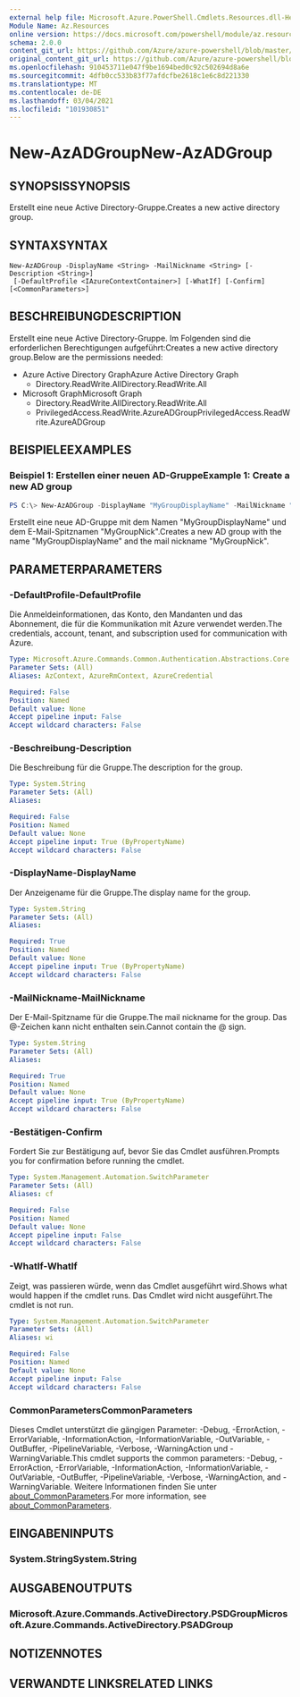 ```yaml
---
external help file: Microsoft.Azure.PowerShell.Cmdlets.Resources.dll-Help.xml
Module Name: Az.Resources
online version: https://docs.microsoft.com/powershell/module/az.resources/new-azadgroup
schema: 2.0.0
content_git_url: https://github.com/Azure/azure-powershell/blob/master/src/Resources/Resources/help/New-AzADGroup.md
original_content_git_url: https://github.com/Azure/azure-powershell/blob/master/src/Resources/Resources/help/New-AzADGroup.md
ms.openlocfilehash: 910453711e047f9be1694bed0c92c502694d8a6e
ms.sourcegitcommit: 4dfb0cc533b83f77afdcfbe2618c1e6c8d221330
ms.translationtype: MT
ms.contentlocale: de-DE
ms.lasthandoff: 03/04/2021
ms.locfileid: "101930851"
---
```

# <span data-ttu-id="61f11-101">New-AzADGroup</span><span class="sxs-lookup"><span data-stu-id="61f11-101">New-AzADGroup</span></span>

## <span data-ttu-id="61f11-102">SYNOPSIS</span><span class="sxs-lookup"><span data-stu-id="61f11-102">SYNOPSIS</span></span>
<span data-ttu-id="61f11-103">Erstellt eine neue Active Directory-Gruppe.</span><span class="sxs-lookup"><span data-stu-id="61f11-103">Creates a new active directory group.</span></span>

## <span data-ttu-id="61f11-104">SYNTAX</span><span class="sxs-lookup"><span data-stu-id="61f11-104">SYNTAX</span></span>

```
New-AzADGroup -DisplayName <String> -MailNickname <String> [-Description <String>]
 [-DefaultProfile <IAzureContextContainer>] [-WhatIf] [-Confirm] [<CommonParameters>]
```

## <span data-ttu-id="61f11-105">BESCHREIBUNG</span><span class="sxs-lookup"><span data-stu-id="61f11-105">DESCRIPTION</span></span>
<span data-ttu-id="61f11-106">Erstellt eine neue Active Directory-Gruppe. Im Folgenden sind die erforderlichen Berechtigungen aufgeführt:</span><span class="sxs-lookup"><span data-stu-id="61f11-106">Creates a new active directory group.Below are the permissions needed:</span></span>

- <span data-ttu-id="61f11-107">Azure Active Directory Graph</span><span class="sxs-lookup"><span data-stu-id="61f11-107">Azure Active Directory Graph</span></span>
  - <span data-ttu-id="61f11-108">Directory.ReadWrite.All</span><span class="sxs-lookup"><span data-stu-id="61f11-108">Directory.ReadWrite.All</span></span>
- <span data-ttu-id="61f11-109">Microsoft Graph</span><span class="sxs-lookup"><span data-stu-id="61f11-109">Microsoft Graph</span></span>
  - <span data-ttu-id="61f11-110">Directory.ReadWrite.All</span><span class="sxs-lookup"><span data-stu-id="61f11-110">Directory.ReadWrite.All</span></span>
  - <span data-ttu-id="61f11-111">PrivilegedAccess.ReadWrite.AzureADGroup</span><span class="sxs-lookup"><span data-stu-id="61f11-111">PrivilegedAccess.ReadWrite.AzureADGroup</span></span>

## <span data-ttu-id="61f11-112">BEISPIELE</span><span class="sxs-lookup"><span data-stu-id="61f11-112">EXAMPLES</span></span>

### <span data-ttu-id="61f11-113">Beispiel 1: Erstellen einer neuen AD-Gruppe</span><span class="sxs-lookup"><span data-stu-id="61f11-113">Example 1: Create a new AD group</span></span>

```powershell
PS C:\> New-AzADGroup -DisplayName "MyGroupDisplayName" -MailNickname "MyGroupNick"
```

<span data-ttu-id="61f11-114">Erstellt eine neue AD-Gruppe mit dem Namen "MyGroupDisplayName" und dem E-Mail-Spitznamen "MyGroupNick".</span><span class="sxs-lookup"><span data-stu-id="61f11-114">Creates a new AD group with the name "MyGroupDisplayName" and the mail nickname "MyGroupNick".</span></span>

## <span data-ttu-id="61f11-115">PARAMETER</span><span class="sxs-lookup"><span data-stu-id="61f11-115">PARAMETERS</span></span>

### <span data-ttu-id="61f11-116">-DefaultProfile</span><span class="sxs-lookup"><span data-stu-id="61f11-116">-DefaultProfile</span></span>
<span data-ttu-id="61f11-117">Die Anmeldeinformationen, das Konto, den Mandanten und das Abonnement, die für die Kommunikation mit Azure verwendet werden.</span><span class="sxs-lookup"><span data-stu-id="61f11-117">The credentials, account, tenant, and subscription used for communication with Azure.</span></span>

```yaml
Type: Microsoft.Azure.Commands.Common.Authentication.Abstractions.Core.IAzureContextContainer
Parameter Sets: (All)
Aliases: AzContext, AzureRmContext, AzureCredential

Required: False
Position: Named
Default value: None
Accept pipeline input: False
Accept wildcard characters: False
```

### <span data-ttu-id="61f11-118">-Beschreibung</span><span class="sxs-lookup"><span data-stu-id="61f11-118">-Description</span></span>
<span data-ttu-id="61f11-119">Die Beschreibung für die Gruppe.</span><span class="sxs-lookup"><span data-stu-id="61f11-119">The description for the group.</span></span>

```yaml
Type: System.String
Parameter Sets: (All)
Aliases:

Required: False
Position: Named
Default value: None
Accept pipeline input: True (ByPropertyName)
Accept wildcard characters: False
```

### <span data-ttu-id="61f11-120">-DisplayName</span><span class="sxs-lookup"><span data-stu-id="61f11-120">-DisplayName</span></span>
<span data-ttu-id="61f11-121">Der Anzeigename für die Gruppe.</span><span class="sxs-lookup"><span data-stu-id="61f11-121">The display name for the group.</span></span>

```yaml
Type: System.String
Parameter Sets: (All)
Aliases:

Required: True
Position: Named
Default value: None
Accept pipeline input: True (ByPropertyName)
Accept wildcard characters: False
```

### <span data-ttu-id="61f11-122">-MailNickname</span><span class="sxs-lookup"><span data-stu-id="61f11-122">-MailNickname</span></span>
<span data-ttu-id="61f11-123">Der E-Mail-Spitzname für die Gruppe.</span><span class="sxs-lookup"><span data-stu-id="61f11-123">The mail nickname for the group.</span></span> <span data-ttu-id="61f11-124">Das @-Zeichen kann nicht enthalten sein.</span><span class="sxs-lookup"><span data-stu-id="61f11-124">Cannot contain the @ sign.</span></span>

```yaml
Type: System.String
Parameter Sets: (All)
Aliases:

Required: True
Position: Named
Default value: None
Accept pipeline input: True (ByPropertyName)
Accept wildcard characters: False
```

### <span data-ttu-id="61f11-125">-Bestätigen</span><span class="sxs-lookup"><span data-stu-id="61f11-125">-Confirm</span></span>
<span data-ttu-id="61f11-126">Fordert Sie zur Bestätigung auf, bevor Sie das Cmdlet ausführen.</span><span class="sxs-lookup"><span data-stu-id="61f11-126">Prompts you for confirmation before running the cmdlet.</span></span>

```yaml
Type: System.Management.Automation.SwitchParameter
Parameter Sets: (All)
Aliases: cf

Required: False
Position: Named
Default value: None
Accept pipeline input: False
Accept wildcard characters: False
```

### <span data-ttu-id="61f11-127">-WhatIf</span><span class="sxs-lookup"><span data-stu-id="61f11-127">-WhatIf</span></span>
<span data-ttu-id="61f11-128">Zeigt, was passieren würde, wenn das Cmdlet ausgeführt wird.</span><span class="sxs-lookup"><span data-stu-id="61f11-128">Shows what would happen if the cmdlet runs.</span></span>
<span data-ttu-id="61f11-129">Das Cmdlet wird nicht ausgeführt.</span><span class="sxs-lookup"><span data-stu-id="61f11-129">The cmdlet is not run.</span></span>

```yaml
Type: System.Management.Automation.SwitchParameter
Parameter Sets: (All)
Aliases: wi

Required: False
Position: Named
Default value: None
Accept pipeline input: False
Accept wildcard characters: False
```

### <span data-ttu-id="61f11-130">CommonParameters</span><span class="sxs-lookup"><span data-stu-id="61f11-130">CommonParameters</span></span>
<span data-ttu-id="61f11-131">Dieses Cmdlet unterstützt die gängigen Parameter: -Debug, -ErrorAction, -ErrorVariable, -InformationAction, -InformationVariable, -OutVariable, -OutBuffer, -PipelineVariable, -Verbose, -WarningAction und -WarningVariable.</span><span class="sxs-lookup"><span data-stu-id="61f11-131">This cmdlet supports the common parameters: -Debug, -ErrorAction, -ErrorVariable, -InformationAction, -InformationVariable, -OutVariable, -OutBuffer, -PipelineVariable, -Verbose, -WarningAction, and -WarningVariable.</span></span> <span data-ttu-id="61f11-132">Weitere Informationen finden Sie unter [about_CommonParameters](http://go.microsoft.com/fwlink/?LinkID=113216).</span><span class="sxs-lookup"><span data-stu-id="61f11-132">For more information, see [about_CommonParameters](http://go.microsoft.com/fwlink/?LinkID=113216).</span></span>

## <span data-ttu-id="61f11-133">EINGABEN</span><span class="sxs-lookup"><span data-stu-id="61f11-133">INPUTS</span></span>

### <span data-ttu-id="61f11-134">System.String</span><span class="sxs-lookup"><span data-stu-id="61f11-134">System.String</span></span>

## <span data-ttu-id="61f11-135">AUSGABEN</span><span class="sxs-lookup"><span data-stu-id="61f11-135">OUTPUTS</span></span>

### <span data-ttu-id="61f11-136">Microsoft.Azure.Commands.ActiveDirectory.PSDGroup</span><span class="sxs-lookup"><span data-stu-id="61f11-136">Microsoft.Azure.Commands.ActiveDirectory.PSADGroup</span></span>

## <span data-ttu-id="61f11-137">NOTIZEN</span><span class="sxs-lookup"><span data-stu-id="61f11-137">NOTES</span></span>

## <span data-ttu-id="61f11-138">VERWANDTE LINKS</span><span class="sxs-lookup"><span data-stu-id="61f11-138">RELATED LINKS</span></span>

